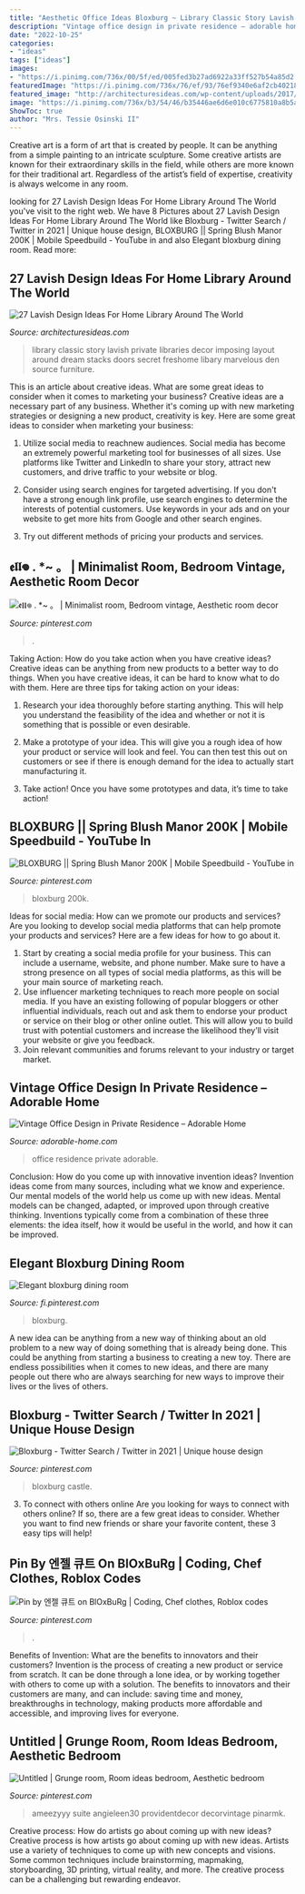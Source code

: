 ```yaml
---
title: "Aesthetic Office Ideas Bloxburg ~ Library Classic Story Lavish Private Libraries Decor Imposing Layout Around Dream Stacks Doors Secret Freshome Libary Marvelous Den Source Furniture"
description: "Vintage office design in private residence – adorable home"
date: "2022-10-25"
categories:
- "ideas"
tags: ["ideas"]
images:
- "https://i.pinimg.com/736x/00/5f/ed/005fed3b27ad6922a33ff527b54a85d2.jpg"
featuredImage: "https://i.pinimg.com/736x/76/ef/93/76ef9340e6af2cb40218cb19d5983fef.jpg"
featured_image: "http://architecturesideas.com/wp-content/uploads/2017/08/5-7.jpg"
image: "https://i.pinimg.com/736x/b3/54/46/b35446ae6d6e010c6775810a8b5a24ea.jpg"
ShowToc: true
author: "Mrs. Tessie Osinski II"
---
```



Creative art is a form of art that is created by people. It can be anything from a simple painting to an intricate sculpture. Some creative artists are known for their extraordinary skills in the field, while others are more known for their traditional art. Regardless of the artist’s field of expertise, creativity is always welcome in any room.

	

		
looking for 27 Lavish Design Ideas For Home Library Around The World you've visit to the right web. We have 8 Pictures about 27 Lavish Design Ideas For Home Library Around The World like Bloxburg - Twitter Search / Twitter in 2021 | Unique house design, BLOXBURG || Spring Blush Manor 200K | Mobile Speedbuild - YouTube in and also Elegant bloxburg dining room. Read more:
		
    
## 27 Lavish Design Ideas For Home Library Around The World

<img loading=lazy src="http://architecturesideas.com/wp-content/uploads/2017/08/5-7.jpg" onerror="this.onerror=null;this.src='https://tse2.mm.bing.net/th?id=OIP.2HxMo7AGa7Gfm6t18OmiBgHaHB&amp;pid=15.1';" alt="27 Lavish Design Ideas For Home Library Around The World">

_Source: architecturesideas.com_

>library classic story lavish private libraries decor imposing layout around dream stacks doors secret freshome libary marvelous den source furniture. 

	

This is an article about creative ideas. What are some great ideas to consider when it comes to marketing your business?
Creative ideas are a necessary part of any business. Whether it's coming up with new marketing strategies or designing a new product, creativity is key. Here are some great ideas to consider when marketing your business: 
1. Utilize social media to reachnew audiences. Social media has become an extremely powerful marketing tool for businesses of all sizes. Use platforms like Twitter and LinkedIn to share your story, attract new customers, and drive traffic to your website or blog. 

2. Consider using search engines for targeted advertising. If you don't have a strong enough link profile, use search engines to determine the interests of potential customers. Use keywords in your ads and on your website to get more hits from Google and other search engines. 

3. Try out different methods of pricing your products and services.

    
## 𝖊𝖑𝖑𖦹 . *~ 。 | Minimalist Room, Bedroom Vintage, Aesthetic Room Decor

<img loading=lazy src="https://i.pinimg.com/736x/55/50/ff/5550ffd411d2dc7220d9ed85e90b2285.jpg" onerror="this.onerror=null;this.src='https://tse2.mm.bing.net/th?id=OIP.DqYCjhSOZpEaYUG4MiOJNgHaNL&amp;pid=15.1';" alt="𝖊𝖑𝖑𖦹 . *~ 。 | Minimalist room, Bedroom vintage, Aesthetic room decor">

_Source: pinterest.com_

>. 

	

Taking Action: How do you take action when you have creative ideas?
Creative ideas can be anything from new products to a better way to do things. When you have creative ideas, it can be hard to know what to do with them. Here are three tips for taking action on your ideas:
1. Research your idea thoroughly before starting anything. This will help you understand the feasibility of the idea and whether or not it is something that is possible or even desirable.

2. Make a prototype of your idea. This will give you a rough idea of how your product or service will look and feel. You can then test this out on customers or see if there is enough demand for the idea to actually start manufacturing it.

3. Take action! Once you have some prototypes and data, it’s time to take action!

    
## BLOXBURG || Spring Blush Manor 200K | Mobile Speedbuild - YouTube In

<img loading=lazy src="https://i.pinimg.com/736x/00/5f/ed/005fed3b27ad6922a33ff527b54a85d2.jpg" onerror="this.onerror=null;this.src='https://tse2.mm.bing.net/th?id=OIP.j3icyEnwIJAOU-nS-n9dmgHaFj&amp;pid=15.1';" alt="BLOXBURG || Spring Blush Manor 200K | Mobile Speedbuild - YouTube in">

_Source: pinterest.com_

>bloxburg 200k. 

	

Ideas for social media: How can we promote our products and services?
Are you looking to develop social media platforms that can help promote your products and services? Here are a few ideas for how to go about it. 
1. Start by creating a social media profile for your business. This can include a username, website, and phone number. Make sure to have a strong presence on all types of social media platforms, as this will be your main source of marketing reach. 
2. Use influencer marketing techniques to reach more people on social media. If you have an existing following of popular bloggers or other influential individuals, reach out and ask them to endorse your product or service on their blog or other online outlet. This will allow you to build trust with potential customers and increase the likelihood they’ll visit your website or give you feedback. 
3. Join relevant communities and forums relevant to your industry or target market.

    
## Vintage Office Design In Private Residence – Adorable Home

<img loading=lazy src="https://adorable-home.com/wp-content/gallery/vintage-office-design-in-private-residence/vintage-office-design-5.jpg" onerror="this.onerror=null;this.src='https://tse4.mm.bing.net/th?id=OIP.J2Ty8HFXwN-fX4jfNGRkcAHaJ4&amp;pid=15.1';" alt="Vintage Office Design in Private Residence – Adorable Home">

_Source: adorable-home.com_

>office residence private adorable. 

	

Conclusion: How do you come up with innovative invention ideas?
Invention ideas come from many sources, including what we know and experience. Our mental models of the world help us come up with new ideas. Mental models can be changed, adapted, or improved upon through creative thinking. Inventions typically come from a combination of these three elements: the idea itself, how it would be useful in the world, and how it can be improved.

    
## Elegant Bloxburg Dining Room

<img loading=lazy src="https://i.pinimg.com/736x/76/ef/93/76ef9340e6af2cb40218cb19d5983fef.jpg" onerror="this.onerror=null;this.src='https://tse3.mm.bing.net/th?id=OIP.qNoFAiFbMrUSSSrmuRZEsgHaDy&amp;pid=15.1';" alt="Elegant bloxburg dining room">

_Source: fi.pinterest.com_

>bloxburg. 

	

A new idea can be anything from a new way of thinking about an old problem to a new way of doing something that is already being done. This could be anything from starting a business to creating a new toy. There are endless possibilities when it comes to new ideas, and there are many people out there who are always searching for new ways to improve their lives or the lives of others.

    
## Bloxburg - Twitter Search / Twitter In 2021 | Unique House Design

<img loading=lazy src="https://i.pinimg.com/736x/b3/54/46/b35446ae6d6e010c6775810a8b5a24ea.jpg" onerror="this.onerror=null;this.src='https://tse3.mm.bing.net/th?id=OIP.z1J35SBug_nFbw91r2jgSwHaEo&amp;pid=15.1';" alt="Bloxburg - Twitter Search / Twitter in 2021 | Unique house design">

_Source: pinterest.com_

>bloxburg castle. 

	

3. To connect with others online
Are you looking for ways to connect with others online? If so, there are a few great ideas to consider. Whether you want to find new friends or share your favorite content, these 3 easy tips will help!

    
## Pin By 엔젤 큐트 On BlOxBuRg | Coding, Chef Clothes, Roblox Codes

<img loading=lazy src="https://i.pinimg.com/736x/cd/46/6f/cd466f0324381c4f8f6e864ba7c3254b.jpg" onerror="this.onerror=null;this.src='https://tse4.mm.bing.net/th?id=OIP.H5qoA22r0TAMEEV9IgalTgHaH-&amp;pid=15.1';" alt="Pin by 엔젤 큐트 on BlOxBuRg | Coding, Chef clothes, Roblox codes">

_Source: pinterest.com_

>. 

	

Benefits of Invention: What are the benefits to innovators and their customers?
Invention is the process of creating a new product or service from scratch. It can be done through a lone idea, or by working together with others to come up with a solution. The benefits to innovators and their customers are many, and can include: saving time and money, breakthroughs in technology, making products more affordable and accessible, and improving lives for everyone.

    
## Untitled | Grunge Room, Room Ideas Bedroom, Aesthetic Bedroom

<img loading=lazy src="https://i.pinimg.com/736x/ca/e6/f7/cae6f7579b0de08bd7af18ea0046e715.jpg" onerror="this.onerror=null;this.src='https://tse3.mm.bing.net/th?id=OIP.luYVXbfx8C09ZZypHAq0uAHaLH&amp;pid=15.1';" alt="Untitled | Grunge room, Room ideas bedroom, Aesthetic bedroom">

_Source: pinterest.com_

>ameezyyy suite angieleen30 providentdecor decorvintage pinarmk. 

	

Creative process: How do artists go about coming up with new ideas?
Creative process is how artists go about coming up with new ideas. Artists use a variety of techniques to come up with new concepts and visions. Some common techniques include brainstorming, mapmaking, storyboarding, 3D printing, virtual reality, and more. The creative process can be a challenging but rewarding endeavor.

